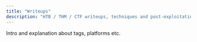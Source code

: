 ```yaml
---
title: "Writeups"
description: "HTB / THM / CTF writeups, techniques and post-exploitation notes."
---
```


Intro and explanation about tags, platforms etc.
